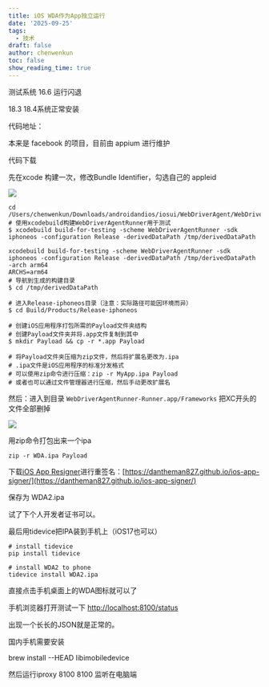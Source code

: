 ```yaml
---
title: iOS WDA作为App独立运行
date: '2025-09-25'
tags:
  - 技术
draft: false
author: chenwenkun
toc: false
show_reading_time: true
---
```

测试系统 16.6 运行闪退

18.3 18.4系统正常安装

代码地址：

本来是 facebook 的项目，目前由 appium 进行维护

代码下载

先在xcode 构建一次，修改Bundle Identifier，勾选自己的 appleid

![](https://prod-files-secure.s3.us-west-2.amazonaws.com/c205fb54-92b2-4987-8be3-972b67d27acc/cb756a73-27bc-4b0d-951a-858df3344b59/image.png?X-Amz-Algorithm=AWS4-HMAC-SHA256&X-Amz-Content-Sha256=UNSIGNED-PAYLOAD&X-Amz-Credential=ASIAZI2LB466WZHEUXDT%2F20250927%2Fus-west-2%2Fs3%2Faws4_request&X-Amz-Date=20250927T061407Z&X-Amz-Expires=3600&X-Amz-Security-Token=IQoJb3JpZ2luX2VjEBYaCXVzLXdlc3QtMiJIMEYCIQC12kLHM%2BKR5jjn5K%2Bfd9C7wLtom5xrvr%2FcONGZIK5FZwIhAIoMwDWTPnJhTIEgGK7hO1WXgJK1ywlk9wFXm2Iz0oSDKogECJ%2F%2F%2F%2F%2F%2F%2F%2F%2F%2F%2FwEQABoMNjM3NDIzMTgzODA1IgzOKVQQcVPwl6GXhCQq3AMYscheyyfofhJTsqAsxAZWwn4%2B%2F%2FgpHTgFY2mlv0fNQuEiWtoWNb1SXE%2FgZJIbUbEF5resU3dgFTe5%2BCSMNDT0rPSMuoOiSpi%2FPIIg6pjm2t8mqXI0Vt92B97bX3UJpJh1bPWs2QA8xBKc7LmMH6MY0AXGkwnYfDEEyZ4WPUITBReKdG%2BLEkpLsnfVCWdznrq9xb5o7etVHMG9U5khDU7Qq6K2%2F5G907De1uxl6OIyGuqzW7fJtAh3vYOLcAzJMEucd96pnvzfml0%2FkoB%2Fg5u0h60mYSqxzrMqxtmJZt76yyj%2FqDE5VqykdEmb5RSoEBPfkasD8djeE%2FS%2BibBXPxR8BClcBkMI6LiA5jU4%2B92k1%2Ba83%2FwMgGSjnjR7QNLffpLf6zuEWZnX3W4SThziuBiDk2eWRllsDhPu89mtOn%2B7Uo9PFubIqdkEXCflzUwH%2FtMIQoPMec11F7dEJ6%2BVB8cnp7bHNRE2%2FG4dAAg0kTJNof8gGgQsIXrZcB5pTKIMtFKuAH4bZXd1U5T74oM3605V%2FUNtLTIKGsUlWmjd8Th296%2BvgfX3f1mFJsvfz%2FSCm1hNc9FHNXQka7SiLjP17dAs1Pokl0bNR9Kaw8y7LK7oPNs%2BHka%2B3hptw5lbwjCh8t3GBjqkARmTOrLHqOGkc36pxk5%2FfWZHKmSQPCwW%2FjmsiOx5VLffPE454Yi9Q67%2FSwzzRXRubc12UZBv3YwOGlJq3HfY8giMJlJVRuK2fH%2BU1gsJAn%2FSh3Lqh58KGgwrrxvqCnqH%2Fv3f%2FWNwtT7BC7TtpVjyP5gKee7XjWJBsEr%2BSEfTLm4O30v54WsH2rxG8w%2FCC0TWXnDY3ie06BSyDbXHXzJA2a6Tz8t8&X-Amz-Signature=0d83d1df076b898889abaecf43aea3aeaba13d3a53c22a02174de6686c5da15b&X-Amz-SignedHeaders=host&x-amz-checksum-mode=ENABLED&x-id=GetObject)

```shell
cd /Users/chenwenkun/Downloads/androidandios/iosui/WebDriverAgent/WebDriverAgent
# 使用xcodebuild构建WebDriverAgentRunner用于测试
$ xcodebuild build-for-testing -scheme WebDriverAgentRunner -sdk iphoneos -configuration Release -derivedDataPath /tmp/derivedDataPath

xcodebuild build-for-testing -scheme WebDriverAgentRunner -sdk iphoneos -configuration Release -derivedDataPath /tmp/derivedDataPath -arch arm64
ARCHS=arm64
# 导航到生成的构建目录
$ cd /tmp/derivedDataPath

# 进入Release-iphoneos目录（注意：实际路径可能因环境而异）
$ cd Build/Products/Release-iphoneos

# 创建iOS应用程序打包所需的Payload文件夹结构
# 创建Payload文件夹并将.app文件复制到其中
$ mkdir Payload && cp -r *.app Payload

# 将Payload文件夹压缩为zip文件，然后将扩展名更改为.ipa
# .ipa文件是iOS应用程序的标准分发格式
# 可以使用zip命令进行压缩：zip -r MyApp.ipa Payload
# 或者也可以通过文件管理器进行压缩，然后手动更改扩展名
```

然后：进入到目录 `WebDriverAgentRunner-Runner.app/Frameworks` 把XC开头的文件全部删掉

![](https://prod-files-secure.s3.us-west-2.amazonaws.com/c205fb54-92b2-4987-8be3-972b67d27acc/358b8d2b-1bfe-4fb9-beb5-83e1de5f201e/image.png?X-Amz-Algorithm=AWS4-HMAC-SHA256&X-Amz-Content-Sha256=UNSIGNED-PAYLOAD&X-Amz-Credential=ASIAZI2LB466WZHEUXDT%2F20250927%2Fus-west-2%2Fs3%2Faws4_request&X-Amz-Date=20250927T061407Z&X-Amz-Expires=3600&X-Amz-Security-Token=IQoJb3JpZ2luX2VjEBYaCXVzLXdlc3QtMiJIMEYCIQC12kLHM%2BKR5jjn5K%2Bfd9C7wLtom5xrvr%2FcONGZIK5FZwIhAIoMwDWTPnJhTIEgGK7hO1WXgJK1ywlk9wFXm2Iz0oSDKogECJ%2F%2F%2F%2F%2F%2F%2F%2F%2F%2F%2FwEQABoMNjM3NDIzMTgzODA1IgzOKVQQcVPwl6GXhCQq3AMYscheyyfofhJTsqAsxAZWwn4%2B%2F%2FgpHTgFY2mlv0fNQuEiWtoWNb1SXE%2FgZJIbUbEF5resU3dgFTe5%2BCSMNDT0rPSMuoOiSpi%2FPIIg6pjm2t8mqXI0Vt92B97bX3UJpJh1bPWs2QA8xBKc7LmMH6MY0AXGkwnYfDEEyZ4WPUITBReKdG%2BLEkpLsnfVCWdznrq9xb5o7etVHMG9U5khDU7Qq6K2%2F5G907De1uxl6OIyGuqzW7fJtAh3vYOLcAzJMEucd96pnvzfml0%2FkoB%2Fg5u0h60mYSqxzrMqxtmJZt76yyj%2FqDE5VqykdEmb5RSoEBPfkasD8djeE%2FS%2BibBXPxR8BClcBkMI6LiA5jU4%2B92k1%2Ba83%2FwMgGSjnjR7QNLffpLf6zuEWZnX3W4SThziuBiDk2eWRllsDhPu89mtOn%2B7Uo9PFubIqdkEXCflzUwH%2FtMIQoPMec11F7dEJ6%2BVB8cnp7bHNRE2%2FG4dAAg0kTJNof8gGgQsIXrZcB5pTKIMtFKuAH4bZXd1U5T74oM3605V%2FUNtLTIKGsUlWmjd8Th296%2BvgfX3f1mFJsvfz%2FSCm1hNc9FHNXQka7SiLjP17dAs1Pokl0bNR9Kaw8y7LK7oPNs%2BHka%2B3hptw5lbwjCh8t3GBjqkARmTOrLHqOGkc36pxk5%2FfWZHKmSQPCwW%2FjmsiOx5VLffPE454Yi9Q67%2FSwzzRXRubc12UZBv3YwOGlJq3HfY8giMJlJVRuK2fH%2BU1gsJAn%2FSh3Lqh58KGgwrrxvqCnqH%2Fv3f%2FWNwtT7BC7TtpVjyP5gKee7XjWJBsEr%2BSEfTLm4O30v54WsH2rxG8w%2FCC0TWXnDY3ie06BSyDbXHXzJA2a6Tz8t8&X-Amz-Signature=2e0507a66ed7785f4516ebbf57f46ffb1a515f121e2358dd6effb7847a6dd0ea&X-Amz-SignedHeaders=host&x-amz-checksum-mode=ENABLED&x-id=GetObject)

用zip命令打包出来一个ipa

```shell
zip -r WDA.ipa Payload
```

下载[iOS App Resigner](https://zhida.zhihu.com/search?content_id=237756070&content_type=Article&match_order=1&q=iOS%20App%20Resigner&zd_token=eyJhbGciOiJIUzI1NiIsInR5cCI6IkpXVCJ9.eyJpc3MiOiJ6aGlkYV9zZXJ2ZXIiLCJleHAiOjE3NDQzNTQ0ODAsInEiOiJpT1MgQXBwIFJlc2lnbmVyIiwiemhpZGFfc291cmNlIjoiZW50aXR5IiwiY29udGVudF9pZCI6MjM3NzU2MDcwLCJjb250ZW50X3R5cGUiOiJBcnRpY2xlIiwibWF0Y2hfb3JkZXIiOjEsInpkX3Rva2VuIjpudWxsfQ.XGwOKX0ujlvhojSuRT3SlA0sDFnQK-FxDJr60CX6YqU&zhida_source=entity)进行重签名：[https://dantheman827.github.io/ios-app-signer/](https://dantheman827.github.io/ios-app-signer/)

保存为 WDA2.ipa

试了下个人开发者证书可以。

最后用tidevice把IPA装到手机上（iOS17也可以）

```shell
# install tidevice
pip install tidevice

# install WDA2 to phone
tidevice install WDA2.ipa
```

直接点击手机桌面上的WDA图标就可以了

手机浏览器打开测试一下 [http://localhost:8100/status](http://localhost:8100/status)

出现一个长长的JSON就是正常的。

国内手机需要安装

brew install --HEAD libimobiledevice

然后运行iproxy 8100 8100 监听在电脑端

